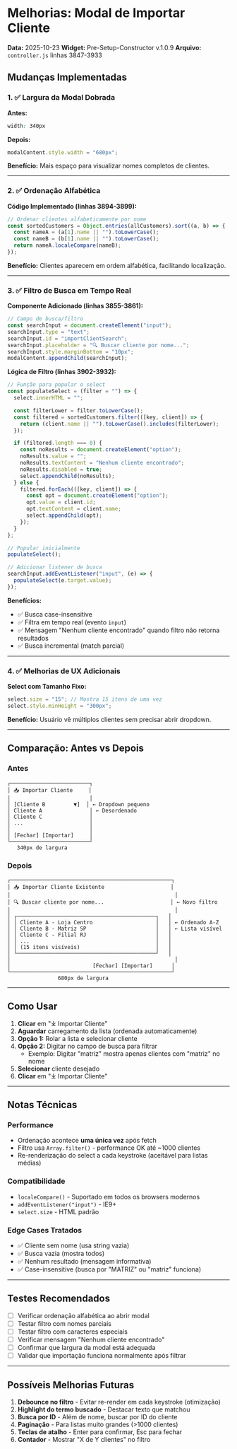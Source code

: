 # Melhorias: Modal de Importar Cliente

**Data:** 2025-10-23
**Widget:** Pre-Setup-Constructor v.1.0.9
**Arquivo:** `controller.js` linhas 3847-3933

## Mudanças Implementadas

### 1. ✅ Largura da Modal Dobrada

**Antes:**
```css
width: 340px
```

**Depois:**
```javascript
modalContent.style.width = "680px";
```

**Benefício:** Mais espaço para visualizar nomes completos de clientes.

---

### 2. ✅ Ordenação Alfabética

**Código Implementado (linhas 3894-3899):**
```javascript
// Ordenar clientes alfabeticamente por nome
const sortedCustomers = Object.entries(allCustomers).sort((a, b) => {
  const nameA = (a[1].name || "").toLowerCase();
  const nameB = (b[1].name || "").toLowerCase();
  return nameA.localeCompare(nameB);
});
```

**Benefício:** Clientes aparecem em ordem alfabética, facilitando localização.

---

### 3. ✅ Filtro de Busca em Tempo Real

**Componente Adicionado (linhas 3855-3861):**
```javascript
// Campo de busca/filtro
const searchInput = document.createElement("input");
searchInput.type = "text";
searchInput.id = "importClientSearch";
searchInput.placeholder = "🔍 Buscar cliente por nome...";
searchInput.style.marginBottom = "10px";
modalContent.appendChild(searchInput);
```

**Lógica de Filtro (linhas 3902-3932):**
```javascript
// Função para popular o select
const populateSelect = (filter = "") => {
  select.innerHTML = "";

  const filterLower = filter.toLowerCase();
  const filtered = sortedCustomers.filter(([key, client]) => {
    return (client.name || "").toLowerCase().includes(filterLower);
  });

  if (filtered.length === 0) {
    const noResults = document.createElement("option");
    noResults.value = "";
    noResults.textContent = "Nenhum cliente encontrado";
    noResults.disabled = true;
    select.appendChild(noResults);
  } else {
    filtered.forEach(([key, client]) => {
      const opt = document.createElement("option");
      opt.value = client.id;
      opt.textContent = client.name;
      select.appendChild(opt);
    });
  }
};

// Popular inicialmente
populateSelect();

// Adicionar listener de busca
searchInput.addEventListener("input", (e) => {
  populateSelect(e.target.value);
});
```

**Benefícios:**
- ✅ Busca case-insensitive
- ✅ Filtra em tempo real (evento `input`)
- ✅ Mensagem "Nenhum cliente encontrado" quando filtro não retorna resultados
- ✅ Busca incremental (match parcial)

---

### 4. ✅ Melhorias de UX Adicionais

**Select com Tamanho Fixo:**
```javascript
select.size = "15"; // Mostra 15 itens de uma vez
select.style.minHeight = "300px";
```

**Benefício:** Usuário vê múltiplos clientes sem precisar abrir dropdown.

---

## Comparação: Antes vs Depois

### Antes
```
┌─────────────────────────┐
│ 📥 Importar Cliente     │
│                         │
│ [Cliente B         ▼]  │ ← Dropdown pequeno
│ Cliente A               │ ← Desordenado
│ Cliente C               │
│ ...                     │
│                         │
│ [Fechar] [Importar]     │
└─────────────────────────┘
   340px de largura
```

### Depois
```
┌───────────────────────────────────────────────────┐
│ 📥 Importar Cliente Existente                     │
│                                                    │
│ 🔍 Buscar cliente por nome...                     │ ← Novo filtro
│                                                    │
│ ┌────────────────────────────────────────────┐   │
│ │ Cliente A - Loja Centro                    │   │ ← Ordenado A-Z
│ │ Cliente B - Matriz SP                      │   │ ← Lista visível
│ │ Cliente C - Filial RJ                      │   │
│ │ ...                                        │   │
│ │ (15 itens visíveis)                        │   │
│ └────────────────────────────────────────────┘   │
│                                                    │
│                          [Fechar] [Importar]      │
└───────────────────────────────────────────────────┘
                680px de largura
```

---

## Como Usar

1. **Clicar** em "⤓ Importar Cliente"
2. **Aguardar** carregamento da lista (ordenada automaticamente)
3. **Opção 1:** Rolar a lista e selecionar cliente
4. **Opção 2:** Digitar no campo de busca para filtrar
   - Exemplo: Digitar "matriz" mostra apenas clientes com "matriz" no nome
5. **Selecionar** cliente desejado
6. **Clicar** em "⤓ Importar Cliente"

---

## Notas Técnicas

### Performance
- Ordenação acontece **uma única vez** após fetch
- Filtro usa `Array.filter()` - performance OK até ~1000 clientes
- Re-renderização do select a cada keystroke (aceitável para listas médias)

### Compatibilidade
- `localeCompare()` - Suportado em todos os browsers modernos
- `addEventListener("input")` - IE9+
- `select.size` - HTML padrão

### Edge Cases Tratados
- ✅ Cliente sem nome (usa string vazia)
- ✅ Busca vazia (mostra todos)
- ✅ Nenhum resultado (mensagem informativa)
- ✅ Case-insensitive (busca por "MATRIZ" ou "matriz" funciona)

---

## Testes Recomendados

- [ ] Verificar ordenação alfabética ao abrir modal
- [ ] Testar filtro com nomes parciais
- [ ] Testar filtro com caracteres especiais
- [ ] Verificar mensagem "Nenhum cliente encontrado"
- [ ] Confirmar que largura da modal está adequada
- [ ] Validar que importação funciona normalmente após filtrar

---

## Possíveis Melhorias Futuras

1. **Debounce no filtro** - Evitar re-render em cada keystroke (otimização)
2. **Highlight do termo buscado** - Destacar texto que matchou
3. **Busca por ID** - Além de nome, buscar por ID do cliente
4. **Paginação** - Para listas muito grandes (>1000 clientes)
5. **Teclas de atalho** - Enter para confirmar, Esc para fechar
6. **Contador** - Mostrar "X de Y clientes" no filtro
